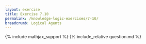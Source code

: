 ```yaml
---
layout: exercise
title: Exercise 7.10
permalink: /knowledge-logic-exercises/7-10/
breadcrumb: Logical Agents
---
```


{% include mathjax_support %}
{% include_relative question.md %}
